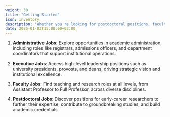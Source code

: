 ```yaml
---
weight: 30
title: "Getting Started"
icon: inventory
description: "Whether you're looking for postdoctoral positions, faculty roles, or administrative careers, our platform connects you with top institutions seeking talented individuals like you."
date: 2025-01-03T15:00:00+03:00
---
```


1. **Administrative Jobs**: Explore opportunities in academic administration, including roles like registrars, admissions officers, and department coordinators that support institutional operations.

2. **Executive Jobs**: Access high-level leadership positions such as university presidents, provosts, and deans, driving strategic vision and institutional excellence.

3. **Faculty Jobs**: Find teaching and research roles at all levels, from Assistant Professor to Full Professor, across diverse disciplines.

4. **Postdoctoral Jobs**: Discover positions for early-career researchers to further their expertise, contribute to groundbreaking studies, and build academic credentials.